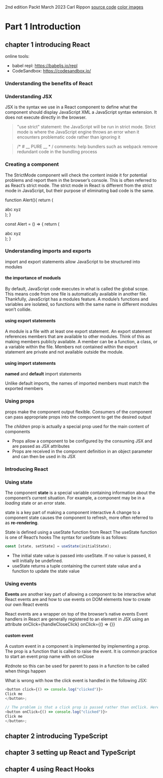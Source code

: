 2nd edition
Packt March 2023
Carl Rippon
[source code](https://github.com/PacktPublishing/Learn-React-with-TypeScript-2nd-Edition)
[color images]( https://packt.link/5CvU5)


# Part 1 Introduction

## chapter 1 introducing React
online tools: 
- babel repl: https://babeljs.io/repl
- CodeSandbox: https://codesandbox.io/

### Understanding the benefits of React
### Understanding JSX
JSX is the syntax we use in a React component to define what the component should display
JavaScript XML
a JavaScript syntax extension. It does not execute directly in the browser.

> "use strict" statement: the JavaScript will be run in strict mode. Strict mode is where the JavaScript engine throws an error when it encounters problematic code rather than ignoring it

> /* # __ PURE __ * / comments: help bundlers such as webpack remove redundant code in the bundling process

### Creating a component
The StrictMode component will check the content inside it for potential problems and report them in the browser’s console. This is often referred to as React’s strict mode. The strict
mode in React is different from the strict mode in JavaScript, but their purpose of eliminating bad code is the same.

function Alert(){ return ( <div>abc xyz</div> ); }

const Alert = () => { return ( <div>abc xyz</div> ); }

### Understanding imports and exports
import and export statements allow JavaScript to be structured into modules

#### the importance of moduels
By default, JavaScript code executes in what is called the global scope. This means code from one file is automatically available in another file. 
Thankfully, JavaScript has a modules feature. A module’s functions and variables are isolated, so functions with the same name in different modules won’t collide.

#### using export statements
A module is a file with at least one export statement. 
An export statement references members that are available to other modules. Think of this as making members publicly available. 
A member can be a function, a class, or a variable within the file. Members not contained within the export statement are private and not available outside the module.

#### using import statements
**named** and **default** import statements

Unlike default imports, the names of imported members must match the exported members

### Using props
props make the component output flexible. Consumers of the component can pass appropriate props into the component to get the desired output

The *children* prop is actually a special prop used for the main content of components

- Props allow a component to be configured by the consuming JSX and are passed as JSX attributes
- Props are received in the component definition in an object parameter and can then be used in its JSX

### Introducing React
### Using state
The component **state** is a special variable containing information about the component’s current situation. For example, a component may be in a *loading* state or an *error* state.

state is a key part of making a component interactive
A change to a component state causes the component to refresh, more often referred to as **re-rendering**.

State is defined using a useState function from React
The useState function is one of React’s hooks
The syntax for useState is as follows:
``` javascript
const [state, setState] = useState(initialState);
```
- The initial state value is passed into useState. If no value is passed, it will initially be undefined.
- useState returns a tuple containing the current state value and a function to update the state value


### Using events
**Events** are another key part of allowing a component to be interactive
what React events are and how to use events on DOM elements
how to create our own React events

React events are a wrapper on top of the browser’s native events
Event handlers in React are generally registered to an element in JSX using an attribute
onClick={handleCloseClick}
onClick={() => {}}

#### custom event
A custom event in a component is implemented by implementing a prop. 
The prop is a function that is called to raise the event.
It is common practice to start an event prop name with on
   onClose

#zdnote so this can be used for parent to pass in a function to be called when things happen

What is wrong with how the click event is handled in the following JSX:
```javascript
<button click={() => console.log("clicked")}>
Click me
</button>;

// The problem is that a click prop is passed rather than onClick. Here’s the corrected JSX
<button onClick={() => console.log("clicked")}>
Click me
</button>;
```




## chapter 2 introducing TypeScript

## chapter 3 setting up React and TypeScript

## chapter 4 using React Hooks


